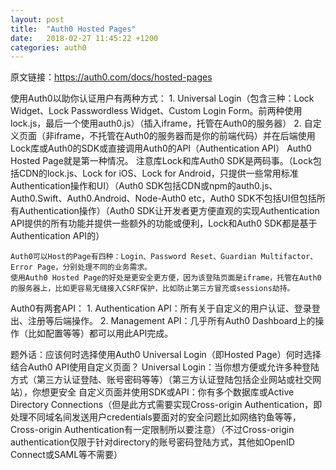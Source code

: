 ```yaml
---
layout: post
title:  "Auth0 Hosted Pages"
date:   2018-02-27 11:45:22 +1200
categories: auth0
---
```

原文链接：https://auth0.com/docs/hosted-pages

使用Auth0以助你认证用户有两种方式：
    1. Universal Login（包含三种：Lock Widget、Lock Passwordless Widget、Custom Login Form。前两种使用lock.js，最后一个使用auth0.js）（插入iframe，托管在Auth0的服务器）
    2. 自定义页面（非iframe，不托管在Auth0的服务器而是你的前端代码）并在后端使用Lock库或Auth0的SDK或直接调用Auth0的API（Authentication API）
    Auth0 Hosted Page就是第一种情况。
    注意库Lock和库Auth0 SDK是两码事。（Lock包括CDN的lock.js、Lock for iOS、Lock for Android，只提供一些常用标准Authentication操作和UI）（Auth0 SDK包括CDN或npm的auth0.js、Auth0.Swift、Auth0.Android、Node-Auth0 etc，Auth0 SDK不包括UI但包括所有Authentication操作）（Auth0 SDK让开发者更方便直观的实现Authentication API提供的所有功能并提供一些额外的功能或便利，Lock和Auth0 SDK都是基于Authentication API的）

    Auth0可以Host的Page有四种：Login、Password Reset、Guardian Multifactor、Error Page，分别处理不同的业务需求。
    使用Auth0 Hosted Page的好处是更安全更方便，因为该登陆页面是iframe，托管在Auth0的服务器上，比如更容易无缝接入CSRF保护，比如防止第三方冒充或sessions劫持。






Auth0有两套API：
    1. Authentication API：所有关于自定义的用户认证、登录登出、注册等后端操作。
    2. Management API：几乎所有Auth0 Dashboard上的操作（比如配置等等）都可以用此API完成。

题外话：应该何时选择使用Auth0 Universal Login（即Hosted Page）何时选择结合Auth0 API使用自定义页面？
    Universal Login：当你想方便或允许多种登陆方式（第三方认证登陆、账号密码等等）（第三方认证登陆包括企业网站或社交网站），你想更安全
    自定义页面并使用SDK或API：你有多个数据库或Active Directory Connections（但是此方式需要实现Cross-origin Authentication，即处理不同域名间发送用户credentials要面对的安全问题比如网络钓鱼等等，Cross-origin Authentication有一定限制所以要注意）（不过Cross-origin authentication仅限于针对directory的账号密码登陆方式，其他如OpenID Connect或SAML等不需要）